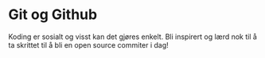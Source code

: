 Git og Github
==============

Koding er sosialt og visst kan det gjøres enkelt. Bli inspirert og lærd nok til å ta skrittet til å bli en open source commiter i dag!